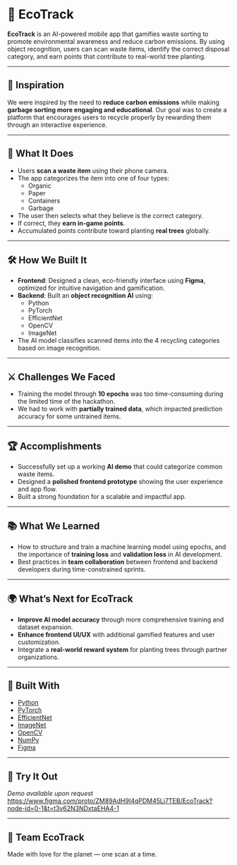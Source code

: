 # 🌱 EcoTrack

**EcoTrack** is an AI-powered mobile app that gamifies waste sorting to promote environmental awareness and reduce carbon emissions. By using object recognition, users can scan waste items, identify the correct disposal category, and earn points that contribute to real-world tree planting.

---

## 🎯 Inspiration

We were inspired by the need to **reduce carbon emissions** while making **garbage sorting more engaging and educational**. Our goal was to create a platform that encourages users to recycle properly by rewarding them through an interactive experience.

---

## 🚀 What It Does

- Users **scan a waste item** using their phone camera.
- The app categorizes the item into one of four types:
  - Organic
  - Paper
  - Containers
  - Garbage
- The user then selects what they believe is the correct category.
- If correct, they **earn in-game points**.
- Accumulated points contribute toward planting **real trees** globally.

---

## 🛠️ How We Built It

- **Frontend**: Designed a clean, eco-friendly interface using **Figma**, optimized for intuitive navigation and gamification.
- **Backend**: Built an **object recognition AI** using:
  - Python
  - PyTorch
  - EfficientNet
  - OpenCV
  - ImageNet
- The AI model classifies scanned items into the 4 recycling categories based on image recognition.

---

## ⚔️ Challenges We Faced

- Training the model through **10 epochs** was too time-consuming during the limited time of the hackathon.
- We had to work with **partially trained data**, which impacted prediction accuracy for some untrained items.

---

## 🏆 Accomplishments

- Successfully set up a working **AI demo** that could categorize common waste items.
- Designed a **polished frontend prototype** showing the user experience and app flow.
- Built a strong foundation for a scalable and impactful app.

---

## 📚 What We Learned

- How to structure and train a machine learning model using epochs, and the importance of **training loss** and **validation loss** in AI development.
- Best practices in **team collaboration** between frontend and backend developers during time-constrained sprints.

---

## 🌍 What’s Next for EcoTrack

- **Improve AI model accuracy** through more comprehensive training and dataset expansion.
- **Enhance frontend UI/UX** with additional gamified features and user customization.
- Integrate a **real-world reward system** for planting trees through partner organizations.

---

## 🧰 Built With

- [Python](https://www.python.org/)
- [PyTorch](https://pytorch.org/)
- [EfficientNet](https://github.com/lukemelas/EfficientNet-PyTorch)
- [ImageNet](http://www.image-net.org/)
- [OpenCV](https://opencv.org/)
- [NumPy](https://numpy.org/)
- [Figma](https://www.figma.com/)

---

## 🌱 Try It Out

*Demo available upon request*
https://www.figma.com/proto/ZM89AdH9I4qPDM45Lj7TEB/EcoTrack?node-id=0-1&t=t3v62N3NDxtaEHA4-1

---

## 💚 Team EcoTrack

Made with love for the planet — one scan at a time.
